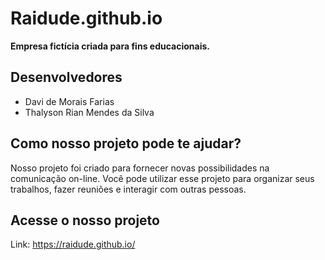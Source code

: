 # Raidude.github.io
**Empresa fictícia criada para fins educacionais.**

## Desenvolvedores
- Davi de Morais Farias
- Thalyson Rian Mendes da Silva

## Como nosso projeto pode te ajudar?
Nosso projeto foi criado para fornecer novas possibilidades na comunicação on-line. 
Você pode utilizar esse projeto para organizar seus trabalhos, fazer reuniões e interagir com outras pessoas.

## Acesse o nosso projeto
Link: <https://raidude.github.io/>